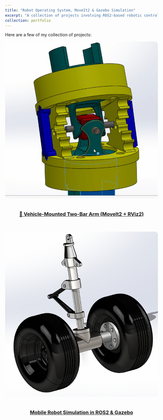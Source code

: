 ```yaml
---
title: "Robot Operating System, MoveIt2 & Gazebo Simulation"
excerpt: "A collection of projects involving ROS2-based robotic control, motion planning using MoveIt2, and simulation in Gazebo. These works showcase my skills in building, controlling, and simulating intelligent robotic systems using real-time data, custom URDF models, and autonomous task execution.<br/><img src='/images/ros2_moveit2.jpg'>"
collection: portfolio
---
```


Here are a few of my collection of projects:

<style>
.design-section {
  display: flex;
  flex-wrap: wrap;
  align-items: center;
  margin-bottom: 2rem;
}
.design-section img {
  max-width: 45%;
  border-radius: 10px;
  margin-right: 5%;
}
.design-section .desc {
  flex: 1;
  min-width: 250px;
}
@media (max-width: 1000px) {
  .design-section {
    flex-direction: column;
  }
  .design-section img {
    max-width: 100%;
    margin-right: 0;
    margin-bottom: 1rem;
  }
}
</style>

<!-- ✅ Project 1 -->
<div class="design-section">
  <a href="/portfolio/two-bar-arm/">
    <img src="/images/drill_mechanism.png" alt="Vehicle-Mounted Two-Bar Arm (MoveIt2 + RViz2)">
  </a>
  <div class="desc">
    <h3>
      <a href="/portfolio/two-bar-arm/">
        🚗 Vehicle-Mounted Two-Bar Arm (MoveIt2 + RViz2)
      </a>
    </h3>
  </div>
</div>

<!-- ✅ Project 2 -->
<div class="design-section">
  <a href="/portfolio/mobile-robot-gazebo/">
    <img src="/images/air_craft_design.png" alt="Mobile Robot Simulation in ROS2 & Gazebo">
  </a>
  <div class="desc">
    <h3>
      <a href="/portfolio/mobile-robot-gazebo/">
        Mobile Robot Simulation in ROS2 & Gazebo
      </a>
    </h3>
  </div>
</div>
